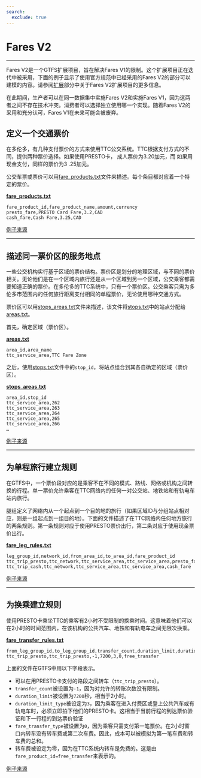 ```yaml
---
search:
  exclude: true
---
```


# Fares V2

<hr/>

Fares V2是一个GTFS扩展项目，旨在解决Fares V1的限制。这个扩展项目正在迭代中被采用，下面的例子显示了使用官方规范中已经采用的Fares V2的部分可以建模的内容。请参阅[扩展](../../../extensions)部分中关于Fares V2扩展项目的更多信息。

在此期间，生产者可以在同一数据集中实施Fares V2和实施Fares V1，因为这两者之间不存在技术冲突。消费者可以选择独立使用哪一个实现。随着Fares V2的采用和充分认可，Fares V1在未来可能会被废弃。

## 定义一个交通票价

在多伦多，有几种支付票价的方式来使用TTC公交系统。TTC根据支付方式的不同，提供两种票价选择。如果使用PRESTO卡， 成人票价为3.20加元，而 如果用现金支付，同样的票价为3 .25加元。

公交车票或票价可以用[fare_products.txt](../../reference/#fare_productstxt)文件来描述。每个条目都对应着一个特定的票价。

[**fare_products.txt**](../../reference/#fare_productstxt)

    fare_product_id,fare_product_name,amount,currency
    presto_fare,PRESTO Card Fare,3.2,CAD
    cash_fare,Cash Fare,3.25,CAD

[例子来源](https://www.ttc.ca/Fares-and-passes)

<hr/>

## 描述同一票价区的服务地点

一些公交机构实行基于区域的票价结构。票价区是划分的地理区域，与不同的票价相关。无论他们是在一个区域内旅行还是从一个区域到另一个区域，公交乘客都需要知道正确的票价。在多伦多的TTC系统中，只有一个票价区。公交乘客只需为多伦多市范围内的任何旅行距离支付相同的单程票价，无论使用哪种交通方式。

票价区可以用[stops_areas.txt](../../reference/#stops_areastxt)文件来描述，该文件将[stops.txt](../../reference/#stopstxt)中的站点分配给[areas.txt](../../reference/#areastxt)。

首先，确定区域（票价区）。

[**areas.txt**](../../reference/#areastxt)

    area_id,area_name
    ttc_service_area,TTC Fare Zone

之后，使用[stops.txt](../../reference/#stopstxt)文件中的`stop_id`，将站点组合到其各自确定的区域（票价区）。

[**stops_areas.txt**](../../reference/#stops_areastxt)

    area_id,stop_id
    ttc_service_area,262
    ttc_service_area,263
    ttc_service_area,264
    ttc_service_area,265
    ttc_service_area,266
    …

[例子来源](http://opendata.toronto.ca/toronto.transit.commission/ttc-routes-and-schedules/OpenData_TTC_Schedules.zip)

<hr/>

## 为单程旅行建立规则

在GTFS中，一个票价段对应的是乘客不在不同的模式、路线、网络或机构之间转换的行程。单一票价允许乘客在TTC网络内的任何一对公交站、地铁站和有轨电车站内旅行。

腿组定义了网络内从一个起点到一个目的地的旅行（如果区域ID与分组站点相对应，则是一组起点到一组目的地）。下面的文件描述了在TTC网络内任何地方旅行的两条规则。第一条规则对应于使用PRESTO票价出行，第二条对应于使用现金票价出行。

[**fare_leg_rules.txt**](../../reference/#fare_leg_rulestxt)

    leg_group_id,network_id,from_area_id,to_area_id,fare_product_id
    ttc_trip_presto,ttc_network,ttc_service_area,ttc_service_area,presto_fare
    ttc_trip_cash,ttc_network,ttc_service_area,ttc_service_area,cash_fare

[例子来源](https://www.ttc.ca/Fares-and-passes)

<hr/>

## 为换乘建立规则

使用PRESTO卡乘坐TTC的乘客有2小时不受限制的换乘时间。这意味着他们可以在2小时的时间范围内，在该机构的公共汽车、地铁和有轨电车之间无限次换乘。

[**fare_transfer_rules.txt**](../../reference/#fare_transfer_rulestxt)

    from_leg_group_id,to_leg_group_id,transfer_count,duration_limit,duration_limit_type,fare_transfer_type,fare_product_id
    ttc_trip_presto,ttc_trip_presto,-1,7200,3,0,free_transfer

上面的文件在GTFS中用以下字段表示。

- 可以在用PRESTO卡支付的路段之间转车（`ttc_trip_presto`）。
- `transfer_count`被设置为`-1`，因为对允许的转账次数没有限制。
- `duration_limit`被设置为`7200`秒，相当于2小时。
- `duration_limit_type`被设定为`3`，因为乘客在进入付费区或登上公共汽车或有轨电车时，必须立即拍下他们的PRESTO卡。这相当于当前行程的到达票价验证和下一行程的到达票价验证
- `fare_transfer_type`被设置为`0`，因为乘客只需支付第一笔票价。在2小时窗口内转车没有转车费或第二次车费。因此，成本可以被模拟为第一笔车费和转车费的总和。
- 转车费被设定为零，因为在TTC系统内转车是免费的。这是由`fare_product_id=free_transfer`来表示的。

[例子来源](https://www.ttc.ca/Fares-and-passes/PRESTO-on-the-TTC/Two-hour-transfer)
